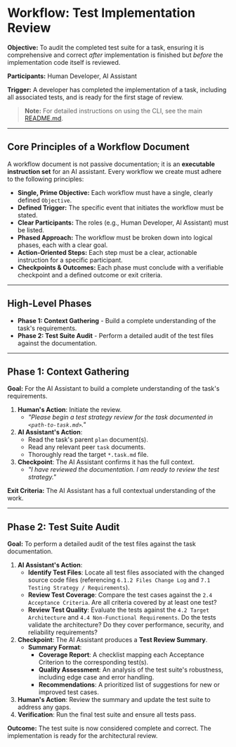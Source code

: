# Workflow: Test Implementation Review

**Objective:** To audit the completed test suite for a task, ensuring it is comprehensive and correct _after_ implementation is finished but _before_ the implementation code itself is reviewed.

**Participants:** Human Developer, AI Assistant

**Trigger:** A developer has completed the implementation of a task, including all associated tests, and is ready for the first stage of review.

> **Note:** For detailed instructions on using the CLI, see the main [README.md](../../README.md).

---

## Core Principles of a Workflow Document

A workflow document is not passive documentation; it is an **executable instruction set** for an AI assistant. Every workflow we create must adhere to the following principles:

- **Single, Prime Objective:** Each workflow must have a single, clearly defined `Objective`.
- **Defined Trigger:** The specific event that initiates the workflow must be stated.
- **Clear Participants:** The roles (e.g., Human Developer, AI Assistant) must be listed.
- **Phased Approach:** The workflow must be broken down into logical phases, each with a clear goal.
- **Action-Oriented Steps:** Each step must be a clear, actionable instruction for a specific participant.
- **Checkpoints & Outcomes:** Each phase must conclude with a verifiable checkpoint and a defined outcome or exit criteria.

---

## High-Level Phases

- **Phase 1: Context Gathering** - Build a complete understanding of the task's requirements.
- **Phase 2: Test Suite Audit** - Perform a detailed audit of the test files against the documentation.

---

## Phase 1: Context Gathering

**Goal:** For the AI Assistant to build a complete understanding of the task's requirements.

1.  **Human's Action**: Initiate the review.
    - _"Please begin a test strategy review for the task documented in `<path-to-task.md>`."_
2.  **AI Assistant's Action**:
    - Read the task's parent `plan` document(s).
    - Read any relevant peer `task` documents.
    - Thoroughly read the target `*.task.md` file.
3.  **Checkpoint**: The AI Assistant confirms it has the full context.
    - _"I have reviewed the documentation. I am ready to review the test strategy."_

**Exit Criteria:** The AI Assistant has a full contextual understanding of the work.

---

## Phase 2: Test Suite Audit

**Goal:** To perform a detailed audit of the test files against the task documentation.

1.  **AI Assistant's Action**:
    - **Identify Test Files**: Locate all test files associated with the changed source code files (referencing `6.1.2 Files Change Log` and `7.1 Testing Strategy / Requirements`).
    - **Review Test Coverage**: Compare the test cases against the `2.4 Acceptance Criteria`. Are all criteria covered by at least one test?
    - **Review Test Quality**: Evaluate the tests against the `4.2 Target Architecture` and `4.4 Non-Functional Requirements`. Do the tests validate the architecture? Do they cover performance, security, and reliability requirements?
2.  **Checkpoint**: The AI Assistant produces a **Test Review Summary**.
    - **Summary Format**:
      - **Coverage Report**: A checklist mapping each Acceptance Criterion to the corresponding test(s).
      - **Quality Assessment**: An analysis of the test suite's robustness, including edge case and error handling.
      - **Recommendations**: A prioritized list of suggestions for new or improved test cases.
3.  **Human's Action**: Review the summary and update the test suite to address any gaps.
4.  **Verification**: Run the final test suite and ensure all tests pass.

**Outcome:** The test suite is now considered complete and correct. The implementation is ready for the architectural review.
